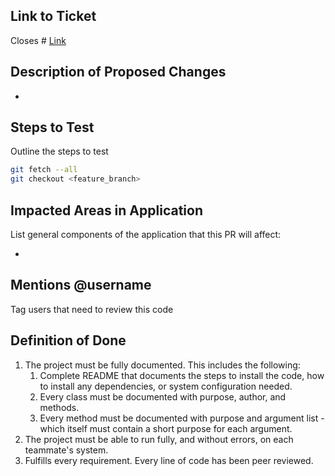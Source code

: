 ## Link to Ticket
Closes # [Link]()

## Description of Proposed Changes

- 

## Steps to Test

Outline the steps to test

```sh
git fetch --all
git checkout <feature_branch>

```


## Impacted Areas in Application

List general components of the application that this PR will affect:

* 

## Mentions @username

Tag users that need to review this code

## Definition of Done

1. The project must be fully documented. This includes the following:
    1. Complete README that documents the steps to install the code, how to install any dependencies, or system configuration needed.
    1. Every class must be documented with purpose, author, and methods.
    1. Every method must be documented with purpose and argument list - which itself must contain a short purpose for each argument.
1. The project must be able to run fully, and without errors, on each teammate's system.
1. Fulfills every requirement.
Every line of code has been peer reviewed.



